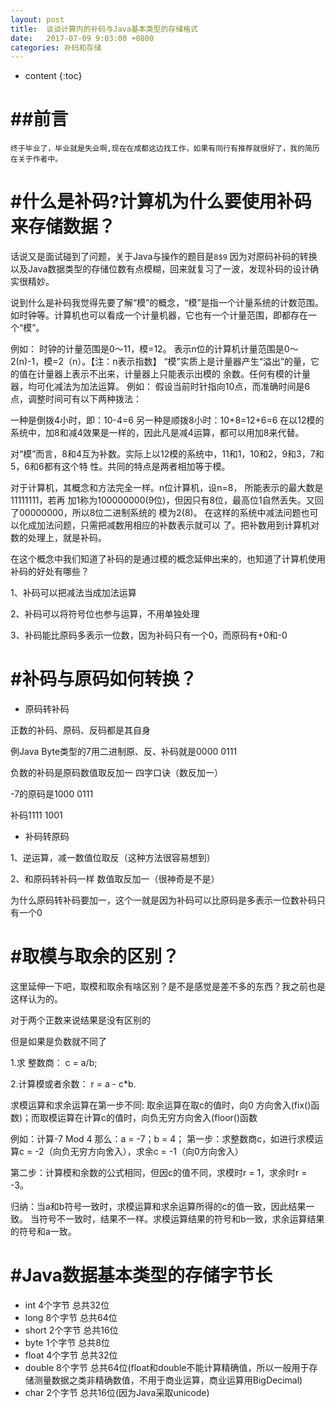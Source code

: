 ```yaml
---
layout: post
title:  谈谈计算内的补码与Java基本类型的存储格式
date:   2017-07-09 9:03:00 +0800
categories: 补码和存储
---
```


* content
{:toc}


##前言
====================================
`终于毕业了，毕业就是失业啊,现在在成都这边找工作，如果有同行有推荐就很好了，我的简历在关于作者中。`

#什么是补码?计算机为什么要使用补码来存储数据？
====================================
话说又是面试碰到了问题，关于Java与操作的题目是`8$9`
因为对原码补码的转换以及Java数据类型的存储位数有点模糊，回来就复习了一波，发现补码的设计确实很精妙。

说到什么是补码我觉得先要了解“模”的概念，“模”是指一个计量系统的计数范围。如时钟等。计算机也可以看成一个计量机器，它也有一个计量范围，即都存在一个“模”。

例如：
时钟的计量范围是0～11，模=12。
表示n位的计算机计量范围是0～2(n)-1，模=2（n）。【注：n表示指数】
“模”实质上是计量器产生“溢出”的量，它的值在计量器上表示不出来，计量器上只能表示出模的
余数。任何有模的计量器，均可化减法为加法运算。
例如： 假设当前时针指向10点，而准确时间是6点，调整时间可有以下两种拨法：


一种是倒拨4小时，即：10-4=6
另一种是顺拨8小时：10+8=12+6=6
在以12模的系统中，加8和减4效果是一样的，因此凡是减4运算，都可以用加8来代替。


对“模”而言，8和4互为补数。实际上以12模的系统中，11和1，10和2，9和3，7和5，6和6都有这个特
性。共同的特点是两者相加等于模。


对于计算机，其概念和方法完全一样。n位计算机，设n=8， 所能表示的最大数是11111111，若再
加1称为100000000(9位)，但因只有8位，最高位1自然丢失。又回了00000000，所以8位二进制系统的
模为2(8)。 在这样的系统中减法问题也可以化成加法问题，只需把减数用相应的补数表示就可以
了。把补数用到计算机对数的处理上，就是补码。


在这个概念中我们知道了补码的是通过模的概念延伸出来的，也知道了计算机使用补码的好处有哪些？

1、补码可以把减法当成加法运算

2、补码可以将符号位也参与运算，不用单独处理

3、补码能比原码多表示一位数，因为补码只有一个0，而原码有+0和-0


#补码与原码如何转换？
====================================

* 原码转补码

正数的补码、原码、反码都是其自身 

例Java Byte类型的7用二进制原、反、补码就是0000 0111 

负数的补码是原码数值取反加一 四字口诀（数反加一）

-7的原码是1000 0111

补码1111 1001

* 补码转原码

1、逆运算，减一数值位取反（这种方法很容易想到）


2、和原码转补码一样 数值取反加一（很神奇是不是）

为什么原码转补码要加一，这个一就是因为补码可以比原码是多表示一位数补码只有一个0


#取模与取余的区别？
====================================
这里延伸一下吧，取模和取余有啥区别？是不是感觉是差不多的东西？我之前也是这样认为的。

对于两个正数来说结果是没有区别的

但是如果是负数就不同了

1.求 整数商： c = a/b;

2.计算模或者余数： r = a - c*b.

求模运算和求余运算在第一步不同: 取余运算在取c的值时，向0 方向舍入(fix()函数)；而取模运算在计算c的值时，向负无穷方向舍入(floor()函数

例如：计算-7 Mod 4
那么：a = -7；b = 4；
第一步：求整数商c，如进行求模运算c = -2（向负无穷方向舍入），求余c = -1（向0方向舍入）

第二步：计算模和余数的公式相同，但因c的值不同，求模时r = 1，求余时r = -3。

归纳：当a和b符号一致时，求模运算和求余运算所得的c的值一致，因此结果一致。
当符号不一致时，结果不一样。求模运算结果的符号和b一致，求余运算结果的符号和a一致。

#Java数据基本类型的存储字节长
====================================
* int 4个字节 总共32位
* long 8个字节 总共64位
* short 2个字节 总共16位
* byte 1个字节 总共8位
* float 4个字节 总共32位
* double 8个字节 总共64位(float和double不能计算精确值，所以一般用于存储测量数据之类非精确数值，不用于商业运算，商业运算用BigDecimal)
* char 2个字节 总共16位(因为Java采取unicode)
